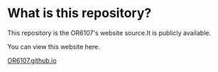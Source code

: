 # What is this repository?

This repository is the OR6107's website source.It is publicly available.

You can view this website here.

[OR6107.github.io](https://OR6107.github.io/)
